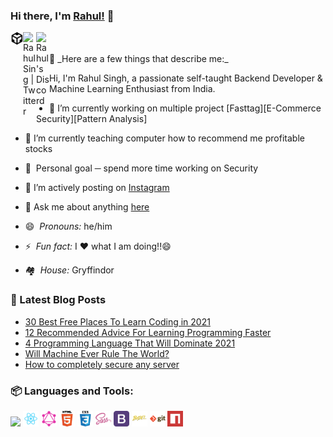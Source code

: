 ### Hi there, I'm [Rahul!](https://blog.voltry.in) 👋

<a href="https://blog.voltry.in">
  <img align="left" alt="Rahul Singh | CodeSandbox" width="20px" src="https://raw.githubusercontent.com/anuraghazra/anuraghazra/master/assets/codesandbox.svg" />
</a>
<a href="https://twitter.com/rahuladream">
  <img align="left" alt="Rahul Sing | Twitter" width="21px" src="https://raw.githubusercontent.com/anuraghazra/anuraghazra/master/assets/twitter.svg" />
</a>
<a href="https://discord.gg/s3we0i">
  <img align="left" alt="Rahul's Discord" width="21px" src="https://raw.githubusercontent.com/anuraghazra/anuraghazra/master/assets/discord-round.svg" />
</a>

<br />
<br />
📌 _Here are a few things that describe me:_

Hi, I'm Rahul Singh, a passionate self-taught Backend Developer & Machine Learning Enthusiast from India.

- 🔭 I’m currently working on multiple project [Fasttag][E-Commerce Security][Pattern Analysis]
- 🌱 I’m currently teaching computer how to recommend me profitable stocks
- 🔭 &nbsp;Personal goal ─ spend more time working on Security
- 👯 I’m actively posting on [Instagram](https://instagram.com/coding_panda)
- 💬 Ask me about anything [here](https://github.com/rahuladream/rahuladream/issues)

- 😄 &nbsp;_Pronouns:_ he/him
- ⚡ &nbsp;_Fun fact:_ I ❤️ what I am doing!!😄
- 🏘️ &nbsp;_House:_ Gryffindor 

### 📩 Latest Blog Posts
<!-- BLOG-POST-LIST:START -->
- [30 Best Free Places To Learn Coding in 2021](https://blog.voltry.in/30-best-free-places-to-learn-coding-in-2021)
- [12 Recommended Advice For Learning Programming Faster](https://blog.voltry.in/12-recommended-advice-for-learning-programming-faster)
- [4 Programming Language That Will Dominate 2021](https://blog.voltry.in/4-programming-language-that-will-dominate-2021-1)
- [Will Machine Ever Rule The World?](https://blog.voltry.in/will-machine-ever-rule-the-world-1)
- [How to completely secure any server](https://blog.voltry.in/how-to-completely-secure-any-server)
<!-- BLOG-POST-LIST:END -->

### 📦 Languages and Tools: 

<code><img height="25" src="https://engineering.fb.com/wp-content/uploads/2016/05/2000px-Python-logo-notext.svg_.png"></code>
<code><img height="25" src="https://raw.githubusercontent.com/github/explore/80688e429a7d4ef2fca1e82350fe8e3517d3494d/topics/react/react.png"></code>
<code><img height="25" src="https://raw.githubusercontent.com/github/explore/5c058a388828bb5fde0bcafd4bc867b5bb3f26f3/topics/graphql/graphql.png"></code>
<code><img height="25" src="https://raw.githubusercontent.com/github/explore/80688e429a7d4ef2fca1e82350fe8e3517d3494d/topics/html/html.png"></code>
<code><img height="25" src="https://raw.githubusercontent.com/github/explore/80688e429a7d4ef2fca1e82350fe8e3517d3494d/topics/css/css.png"></code>
<code><img height="25" src="https://raw.githubusercontent.com/github/explore/80688e429a7d4ef2fca1e82350fe8e3517d3494d/topics/sass/sass.png"></code>
<code><img height="25" src="https://raw.githubusercontent.com/github/explore/80688e429a7d4ef2fca1e82350fe8e3517d3494d/topics/bootstrap/bootstrap.png"></code>
<code><img height="25" src="https://raw.githubusercontent.com/github/explore/cb39e2385dfcec8a661d01bfacff6b1e33bbaa9d/topics/babel/babel.png"></code>
<code><img height="25" src="https://raw.githubusercontent.com/github/explore/80688e429a7d4ef2fca1e82350fe8e3517d3494d/topics/git/git.png"></code>
<code><img height="25" src="https://raw.githubusercontent.com/github/explore/80688e429a7d4ef2fca1e82350fe8e3517d3494d/topics/npm/npm.png"></code>
<br />

